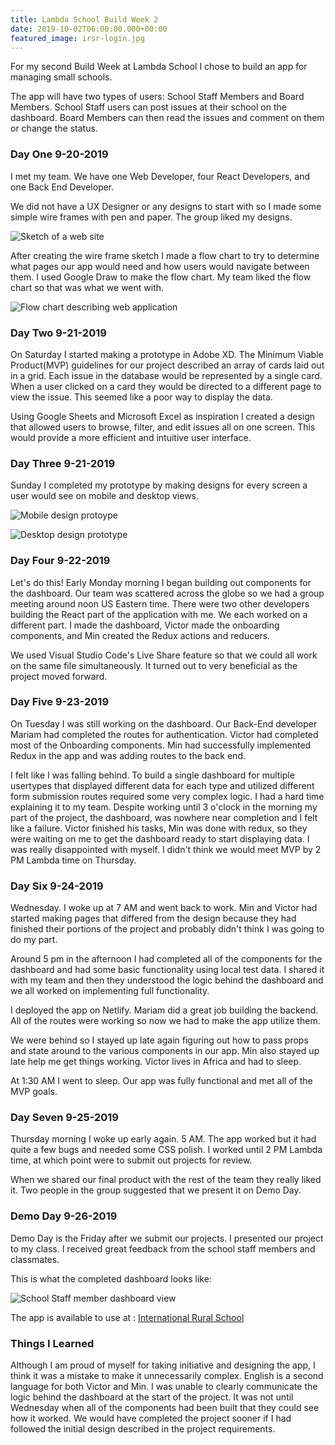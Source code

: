 ```yaml
---
title: Lambda School Build Week 2
date: 2019-10-02T06:00:00.000+00:00
featured_image: irsr-login.jpg
---
```


For my second Build Week at Lambda School I chose to build an app for managing small schools.

The app will have two types of users: School Staff Members and Board Members. School Staff users can post issues at their school on the dashboard. Board Members can then read the issues and comment on them or change the status.

### Day One 9-20-2019

I met my team. We have one Web Developer, four React Developers, and one Back End Developer.

We did not have a UX Designer or any designs to start with so I made some simple wire frames with pen and paper. The group liked my designs.

![Sketch of a web site](https://wstrellis-images.s3.amazonaws.com/ws-portfolio-images/blogposts/rural-school-wireframe.jpg)

After creating the wire frame sketch I made a flow chart to try to determine what pages our app would need and how users would navigate between them. I used Google Draw to make the flow chart. My team liked the flow chart so that was what we went with.

![Flow chart describing web application](https://wstrellis-images.s3.amazonaws.com/ws-portfolio-images/blogposts/rural-school-flowchart-02.jpg)

### Day Two 9-21-2019

On Saturday I started making a prototype in Adobe XD. The Minimum Viable Product(MVP) guidelines for our project described an array of cards laid out in a grid. Each issue in the database would be represented by a single card. When a user clicked on a card they would be directed to a different page to view the issue. This seemed like a poor way to display the data.

Using Google Sheets and Microsoft Excel as inspiration I created a design that allowed users to browse, filter, and edit issues all on one screen. This would provide a more efficient and intuitive user interface.

### Day Three 9-21-2019

Sunday I completed my prototype by making designs for every screen a user would see on mobile and desktop views.

![Mobile design protoype](https://wstrellis-images.s3.amazonaws.com/ws-portfolio-images/blogposts/rural-school-prototype_002.jpg)

![Desktop design prototype](https://wstrellis-images.s3.amazonaws.com/ws-portfolio-images/blogposts/rural-sstaff-desktop.jpg)

### Day Four 9-22-2019

Let's do this! Early Monday morning I began building out components for the dashboard. Our team was scattered across the globe so we had a group meeting around noon US Eastern time. There were two other developers building the React part of the application with me. We each worked on a different part. I made the dashboard, Victor made the onboarding components, and Min created the Redux actions and reducers.

We used Visual Studio Code's Live Share feature so that we could all work on the same file simultaneously. It turned out to very beneficial as the project moved forward.

### Day Five 9-23-2019

On Tuesday I was still working on the dashboard. Our Back-End developer Mariam had completed the routes for authentication. Victor had completed most of the Onboarding components. Min had successfully implemented Redux in the app and was adding routes to the back end.

I felt like I was falling behind. To build a single dashboard for multiple usertypes that displayed different data for each type and utilized different form submission routes required some very complex logic. I had a hard time explaining it to my team. Despite working until 3 o'clock in the morning my part of the project, the dashboard, was nowhere near completion and I felt like a failure. Victor finished his tasks, Min was done with redux, so they were waiting on me to get the dashboard ready to start displaying data. I was really disappointed with myself. I didn't think we would meet MVP by 2 PM Lambda time on Thursday.

### Day Six 9-24-2019

Wednesday. I woke up at 7 AM and went back to work. Min and Victor had started making pages that differed from the design because they had finished their portions of the project and probably didn't think I was going to do my part.

Around 5 pm in the afternoon I had completed all of the components for the dashboard and had some basic functionality using local test data. I shared it with my team and then they understood the logic behind the dashboard and we all worked on implementing full functionality.

I deployed the app on Netlify. Mariam did a great job building the backend. All of the routes were working so now we had to make the app utilize them.

We were behind so I stayed up late again figuring out how to pass props and state around to the various components in our app. Min also stayed up late help me get things working. Victor lives in Africa and had to sleep.

At 1:30 AM I went to sleep. Our app was fully functional and met all of the MVP goals.

### Day Seven 9-25-2019

Thursday morning I woke up early again. 5 AM. The app worked but it had quite a few bugs and needed some CSS polish. I worked until 2 PM Lambda time, at which point were to submit out projects for review.

When we shared our final product with the rest of the team they really liked it. Two people in the group suggested that we present it on Demo Day.

### Demo Day 9-26-2019

Demo Day is the Friday after we submit our projects. I presented our project to my class. I received great feedback from the school staff members and classmates.

This is what the completed dashboard looks like:

![School Staff member dashboard view](https://wstrellis-images.s3.amazonaws.com/ws-portfolio-images/blogposts/dashboard.jpg)

The app is available to use at : <a href='https://internationalrsr.netlify.com' target='_blank' rel='noreferrer noopener' title='internationalrsr.netlify.com'>International Rural School</a>

### Things I Learned

Although I am proud of myself for taking initiative and designing the app, I think it was a mistake to make it unnecessarily complex. English is a second language for both Victor and Min. I was unable to clearly communicate the logic behind the dashboard at the start of the project. It was not until Wednesday when all of the components had been built that they could see how it worked. We would have completed the project sooner if I had followed the initial design described in the project requirements.
